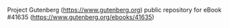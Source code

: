 Project Gutenberg (https://www.gutenberg.org) public repository for eBook #41635 (https://www.gutenberg.org/ebooks/41635)
